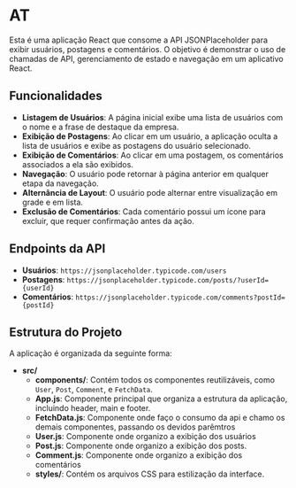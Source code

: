 # AT 

Esta é uma aplicação React que consome a API JSONPlaceholder para exibir usuários, postagens e comentários. O objetivo é demonstrar o uso de chamadas de API, gerenciamento de estado e navegação em um aplicativo React.

## Funcionalidades

- **Listagem de Usuários**: A página inicial exibe uma lista de usuários com o nome e a frase de destaque da empresa.
- **Exibição de Postagens**: Ao clicar em um usuário, a aplicação oculta a lista de usuários e exibe as postagens do usuário selecionado.
- **Exibição de Comentários**: Ao clicar em uma postagem, os comentários associados a ela são exibidos.
- **Navegação**: O usuário pode retornar à página anterior em qualquer etapa da navegação.
- **Alternância de Layout**: O usuário pode alternar entre visualização em grade e em lista.
- **Exclusão de Comentários**: Cada comentário possui um ícone para excluir, que requer confirmação antes da ação.
  
## Endpoints da API

- **Usuários**: `https://jsonplaceholder.typicode.com/users`
- **Postagens**: `https://jsonplaceholder.typicode.com/posts/?userId={userId}`
- **Comentários**: `https://jsonplaceholder.typicode.com/comments?postId={postId}`

## Estrutura do Projeto

A aplicação é organizada da seguinte forma:

- **src/**
  - **components/**: Contém todos os componentes reutilizáveis, como `User`, `Post`, `Comment`, e `FetchData`.
  - **App.js**: Componente principal que organiza a estrutura da aplicação, incluindo header, main e footer.
  - **FetchData.js**: Componente onde faço o consumo da api e chamo os demais componentes, passando os devidos parêmtros 
  - **User.js**: Componente onde organizo a exibição dos usuários
  - **Post.js**: Componente onde organizo a exibição dos posts.
  - **Comment.js**: Componente onde organizo a exibição dos comentários
  - **styles/**: Contém os arquivos CSS para estilização da interface.
